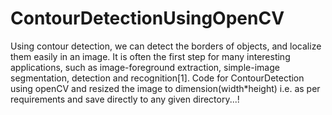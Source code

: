 # ContourDetectionUsingOpenCV
Using contour detection, we can detect the borders of objects, and localize them easily in an image. It is often the first step for many interesting applications, such as image-foreground extraction, simple-image segmentation, detection and recognition[1].  Code for ContourDetection using openCV and resized the image to dimension(width*height) i.e. as per requirements and save directly to any given directory...!
